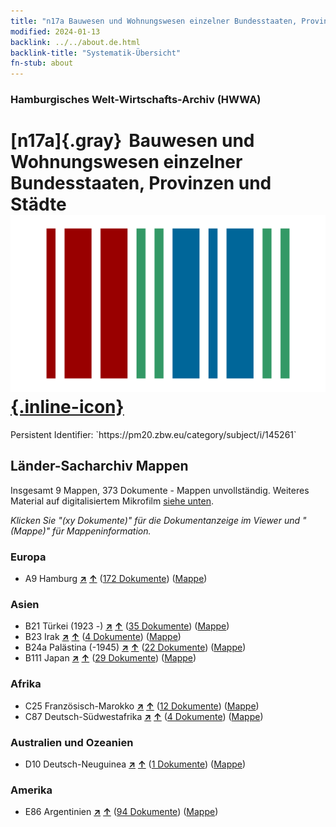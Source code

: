 ```yaml
---
title: "n17a Bauwesen und Wohnungswesen einzelner Bundesstaaten, Provinzen und Städte"
modified: 2024-01-13
backlink: ../../about.de.html
backlink-title: "Systematik-Übersicht"
fn-stub: about
---
```


### Hamburgisches Welt-Wirtschafts-Archiv (HWWA)

# [n17a]{.gray}&#8201; Bauwesen und Wohnungswesen einzelner Bundesstaaten, Provinzen und Städte &#160; [![Wikidata](/images/Wikidata-logo.svg "Wikidata"){.inline-icon}](http://www.wikidata.org/entity/Q99428042)

<div class="hint">Persistent Identifier: `https://pm20.zbw.eu/category/subject/i/145261`</div>







## Länder-Sacharchiv Mappen






Insgesamt 9 Mappen, 373 Dokumente - Mappen unvollständig. Weiteres Material auf digitalisiertem Mikrofilm [siehe unten](#filmsections).

_Klicken Sie "(xy Dokumente)" für die Dokumentanzeige im Viewer und "(Mappe)" für Mappeninformation._




### Europa

- A9 Hamburg [**&nearr;**](../../../geo/i/140905/about.de.html "Hamburg (alle Mappen)") [**&uarr;**](../../../geo/about.de.html#A9 "Ländersystematik") (<a href="https://pm20.zbw.eu/iiifview/folder/sh/140905,145261" title="über: Hamburg : Bauwesen und Wohnungswesen einzelner Bundesstaaten, Provinzen und Städte" target="_blank">172 Dokumente</a>) ([Mappe](../../../../folder/sh/1409xx/140905/1452xx/145261/about.de.html))

### Asien

- B21 Türkei (1923 -) [**&nearr;**](../../../geo/i/141111/about.de.html "Türkei (1923 -) (alle Mappen)") [**&uarr;**](../../../geo/about.de.html#B21 "Ländersystematik") (<a href="https://pm20.zbw.eu/iiifview/folder/sh/141111,145261" title="über: Türkei (1923 -) : Bauwesen und Wohnungswesen einzelner Bundesstaaten, Provinzen und Städte" target="_blank">35 Dokumente</a>) ([Mappe](../../../../folder/sh/1411xx/141111/1452xx/145261/about.de.html))
- B23 Irak [**&nearr;**](../../../geo/i/141113/about.de.html "Irak (alle Mappen)") [**&uarr;**](../../../geo/about.de.html#B23 "Ländersystematik") (<a href="https://pm20.zbw.eu/iiifview/folder/sh/141113,145261" title="über: Irak : Bauwesen und Wohnungswesen einzelner Bundesstaaten, Provinzen und Städte" target="_blank">4 Dokumente</a>) ([Mappe](../../../../folder/sh/1411xx/141113/1452xx/145261/about.de.html))
- B24a Palästina (-1945) [**&nearr;**](../../../geo/i/141115/about.de.html "Palästina (-1945) (alle Mappen)") [**&uarr;**](../../../geo/about.de.html#B24a "Ländersystematik") (<a href="https://pm20.zbw.eu/iiifview/folder/sh/141115,145261" title="über: Palästina (-1945) : Bauwesen und Wohnungswesen einzelner Bundesstaaten, Provinzen und Städte" target="_blank">22 Dokumente</a>) ([Mappe](../../../../folder/sh/1411xx/141115/1452xx/145261/about.de.html))
- B111 Japan [**&nearr;**](../../../geo/i/141272/about.de.html "Japan (alle Mappen)") [**&uarr;**](../../../geo/about.de.html#B111 "Ländersystematik") (<a href="https://pm20.zbw.eu/iiifview/folder/sh/141272,145261" title="über: Japan : Bauwesen und Wohnungswesen einzelner Bundesstaaten, Provinzen und Städte" target="_blank">29 Dokumente</a>) ([Mappe](../../../../folder/sh/1412xx/141272/1452xx/145261/about.de.html))

### Afrika

- C25 Französisch-Marokko [**&nearr;**](../../../geo/i/141358/about.de.html "Französisch-Marokko (alle Mappen)") [**&uarr;**](../../../geo/about.de.html#C25 "Ländersystematik") (<a href="https://pm20.zbw.eu/iiifview/folder/sh/141358,145261" title="über: Französisch-Marokko : Bauwesen und Wohnungswesen einzelner Bundesstaaten, Provinzen und Städte" target="_blank">12 Dokumente</a>) ([Mappe](../../../../folder/sh/1413xx/141358/1452xx/145261/about.de.html))
- C87 Deutsch-Südwestafrika [**&nearr;**](../../../geo/i/141450/about.de.html "Deutsch-Südwestafrika (alle Mappen)") [**&uarr;**](../../../geo/about.de.html#C87 "Ländersystematik") (<a href="https://pm20.zbw.eu/iiifview/folder/sh/141450,145261" title="über: Deutsch-Südwestafrika : Bauwesen und Wohnungswesen einzelner Bundesstaaten, Provinzen und Städte" target="_blank">4 Dokumente</a>) ([Mappe](../../../../folder/sh/1414xx/141450/1452xx/145261/about.de.html))

### Australien und Ozeanien

- D10 Deutsch-Neuguinea [**&nearr;**](../../../geo/i/141601/about.de.html "Deutsch-Neuguinea (alle Mappen)") [**&uarr;**](../../../geo/about.de.html#D10 "Ländersystematik") (<a href="https://pm20.zbw.eu/iiifview/folder/sh/141601,145261" title="über: Deutsch-Neuguinea : Bauwesen und Wohnungswesen einzelner Bundesstaaten, Provinzen und Städte" target="_blank">1 Dokumente</a>) ([Mappe](../../../../folder/sh/1416xx/141601/1452xx/145261/about.de.html))

### Amerika

- E86 Argentinien [**&nearr;**](../../../geo/i/141692/about.de.html "Argentinien (alle Mappen)") [**&uarr;**](../../../geo/about.de.html#E86 "Ländersystematik") (<a href="https://pm20.zbw.eu/iiifview/folder/sh/141692,145261" title="über: Argentinien : Bauwesen und Wohnungswesen einzelner Bundesstaaten, Provinzen und Städte" target="_blank">94 Dokumente</a>) ([Mappe](../../../../folder/sh/1416xx/141692/1452xx/145261/about.de.html))



<a id="filmsections" />













